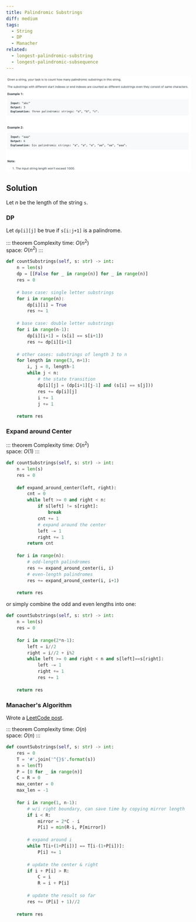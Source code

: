 ```yaml
---
title: Palindromic Substrings
diff: medium
tags:
  - String
  - DP
  - Manacher
related:
  - longest-palindromic-substring
  - longest-palindromic-subsequence
---
```


<img class="medium-zoom" src="/algo/palindromic-substrings.png" alt="https://leetcode.com/problems/palindromic-substrings">

## Solution

Let $n$ be the length of the string `s`.

### DP

Let `dp[i][j]` be true if `s[i:j+1]` is a palindrome.

::: theorem Complexity
time: $O(n^2)$  
space: $O(n^2)$
:::

```py
def countSubstrings(self, s: str) -> int:
    n = len(s)
    dp = [[False for _ in range(n)] for _ in range(n)]
    res = 0

    # base case: single letter substrings
    for i in range(n):
        dp[i][i] = True
        res += 1

    # base case: double letter substrings
    for i in range(n-1):
        dp[i][i+1] = (s[i] == s[i+1])
        res += dp[i][i+1]

    # other cases: substrings of length 3 to n
    for length in range(3, n+1):
        i, j = 0, length-1
        while j < n:
            # the state transition
            dp[i][j] = (dp[i+1][j-1] and (s[i] == s[j]))
            res += dp[i][j]
            i += 1
            j += 1

    return res
```

### Expand around Center

::: theorem Complexity
time: $O(n^2)$  
space: $O(1)$
:::

```py
def countSubstrings(self, s: str) -> int:
    n = len(s)
    res = 0

    def expand_around_center(left, right):
        cnt = 0
        while left >= 0 and right < n:
            if s[left] != s[right]:
                break
            cnt += 1
            # expand around the center
            left -= 1
            right += 1
        return cnt

    for i in range(n):
        # odd-length palindromes
        res += expand_around_center(i, i)
        # even-length palindromes
        res += expand_around_center(i, i+1)

    return res
```

or simply combine the odd and even lengths into one:

```py
def countSubstrings(self, s: str) -> int:
    n = len(s)
    res = 0

    for i in range(2*n-1):
        left = i//2
        right = i//2 + i%2
        while left >= 0 and right < n and s[left]==s[right]:
            left -= 1
            right += 1
            res += 1

    return res
```

### Manacher's Algorithm

Wrote a [LeetCode post](<https://leetcode.com/problems/palindromic-substrings/discuss/1131551/Python-Manacher's-Algorithm-runtime-O(n)-99.22>).

::: theorem Complexity
time: $O(n)$  
space: $O(n)$
:::

```py
def countSubstrings(self, s: str) -> int:
    res = 0
    T = '#'.join('^{}$'.format(s))
    n = len(T)
    P = [0 for _ in range(n)]
    C = R = 0
    max_center = 0
    max_len = -1

    for i in range(1, n-1):
        # w/i right boundary, can save time by copying mirror length
        if i < R:
            mirror = 2*C - i
            P[i] = min(R-i, P[mirror])

        # expand around i
        while T[i+(1+P[i])] == T[i-(1+P[i])]:
            P[i] += 1

        # update the center & right
        if i + P[i] > R:
            C = i
            R = i + P[i]

        # update the result so far
        res += (P[i] + 1)//2

    return res
```

